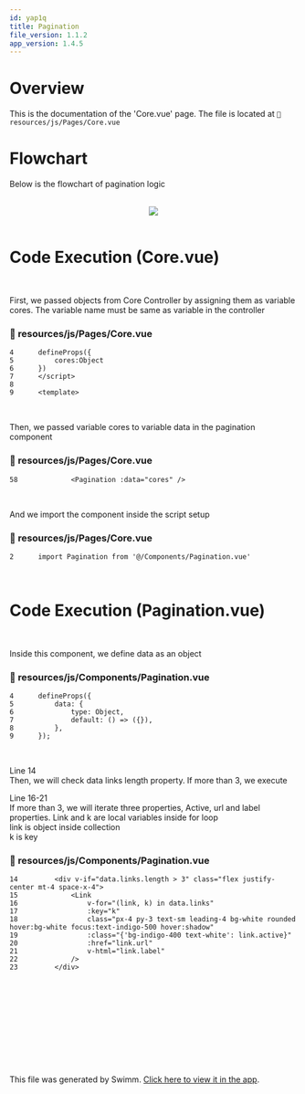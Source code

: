 ```yaml
---
id: yap1q
title: Pagination
file_version: 1.1.2
app_version: 1.4.5
---
```


# Overview

This is the documentation of the 'Core.vue' page. The file is located at `📄 resources/js/Pages/Core.vue`

# Flowchart

Below is the flowchart of pagination logic

<br/>

<div align="center"><img src="https://firebasestorage.googleapis.com/v0/b/swimmio-content/o/repositories%2FZ2l0aHViJTNBJTNBaW1wcm9mZGJ2dWUlM0ElM0FtZGF6cmlu%2Fe512f088-e4f3-4639-90fd-b31362ffd925.png?alt=media&token=059125ea-4b73-4903-aa4e-40c06ea96284" style="width:'100%'"/></div>

<br/>

# Code Execution (Core.vue)

<br/>

First, we passed objects from Core Controller by assigning them as variable cores. The variable name must be same as variable in the controller
<!-- NOTE-swimm-snippet: the lines below link your snippet to Swimm -->
### 📄 resources/js/Pages/Core.vue
```vue
4      defineProps({
5          cores:Object
6      })
7      </script>
8      
9      <template>
```

<br/>

Then, we passed variable cores to variable data in the pagination component
<!-- NOTE-swimm-snippet: the lines below link your snippet to Swimm -->
### 📄 resources/js/Pages/Core.vue
```vue
58             <Pagination :data="cores" />
```

<br/>

And we import the component inside the script setup
<!-- NOTE-swimm-snippet: the lines below link your snippet to Swimm -->
### 📄 resources/js/Pages/Core.vue
```vue
2      import Pagination from '@/Components/Pagination.vue'
```

<br/>

# Code Execution (Pagination.vue)

<br/>

Inside this component, we define data as an object
<!-- NOTE-swimm-snippet: the lines below link your snippet to Swimm -->
### 📄 resources/js/Components/Pagination.vue
```vue
4      defineProps({
5          data: {
6              type: Object,
7              default: () => ({}),
8          },
9      });
```

<br/>

Line 14<br/>
Then, we will check data links length property. If more than 3, we execute

Line 16-21<br/>
If more than 3, we will iterate three properties, Active, url and label properties. Link and k are local variables inside for loop<br/>
link is object inside collection<br/>
k is key
<!-- NOTE-swimm-snippet: the lines below link your snippet to Swimm -->
### 📄 resources/js/Components/Pagination.vue
```vue
14         <div v-if="data.links.length > 3" class="flex justify-center mt-4 space-x-4">
15             <Link
16                 v-for="(link, k) in data.links"
17                 :key="k"
18                 class="px-4 py-3 text-sm leading-4 bg-white rounded hover:bg-white focus:text-indigo-500 hover:shadow"
19                 :class="{'bg-indigo-400 text-white': link.active}"
20                 :href="link.url"
21                 v-html="link.label"
22             />
23         </div>
```

<br/>

<br/>

<br/>

<br/>

<br/>

<br/>

<br/>

<br/>

<br/>

This file was generated by Swimm. [Click here to view it in the app](/repos/Z2l0aHViJTNBJTNBaW1wcm9mZGJ2dWUlM0ElM0FtZGF6cmlu/docs/yap1q).
